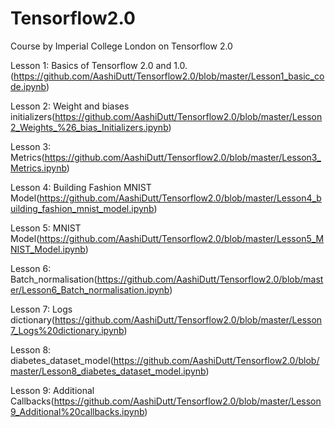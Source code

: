 # Tensorflow2.0
Course by Imperial College London on Tensorflow 2.0

Lesson 1: Basics of Tensorflow 2.0 and 1.0. (https://github.com/AashiDutt/Tensorflow2.0/blob/master/Lesson1_basic_code.ipynb)

Lesson 2: Weight and biases initializers(https://github.com/AashiDutt/Tensorflow2.0/blob/master/Lesson2_Weights_%26_bias_Initializers.ipynb)

Lesson 3: Metrics(https://github.com/AashiDutt/Tensorflow2.0/blob/master/Lesson3_Metrics.ipynb)

Lesson 4: Building Fashion MNIST Model(https://github.com/AashiDutt/Tensorflow2.0/blob/master/Lesson4_building_fashion_mnist_model.ipynb)

Lesson 5: MNIST Model(https://github.com/AashiDutt/Tensorflow2.0/blob/master/Lesson5_MNIST_Model.ipynb)

Lesson 6: Batch_normalisation(https://github.com/AashiDutt/Tensorflow2.0/blob/master/Lesson6_Batch_normalisation.ipynb)

Lesson 7: Logs dictionary(https://github.com/AashiDutt/Tensorflow2.0/blob/master/Lesson7_Logs%20dictionary.ipynb)

Lesson 8: diabetes_dataset_model(https://github.com/AashiDutt/Tensorflow2.0/blob/master/Lesson8_diabetes_dataset_model.ipynb)

Lesson 9: Additional Callbacks(https://github.com/AashiDutt/Tensorflow2.0/blob/master/Lesson9_Additional%20callbacks.ipynb)


